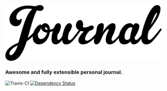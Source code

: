 ![journal](https://raw.githubusercontent.com/l0oky/journal/master/art/images/Journal.gif)
### Awesome and fully extensible personal journal.
![Travis-CI](https://travis-ci.org/l0oky/journal.svg?branch=master)
[![Dependency Status](https://david-dm.org/l0oky/journal.svg)](https://david-dm.org/l0oky/journal.svg)
